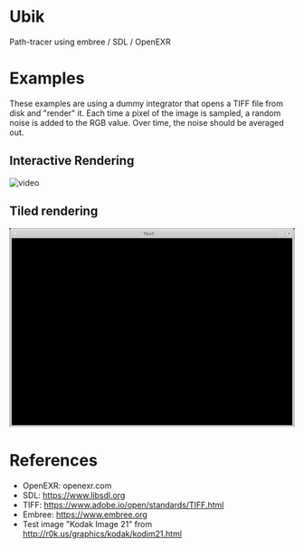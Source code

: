 # Ubik
Path-tracer using embree / SDL / OpenEXR

# Examples

These examples are using a dummy integrator that opens a TIFF file from disk and "render" it.
Each time a pixel of the image is sampled, a random noise is added to the RGB value. Over time, the noise should be averaged out.

## Interactive Rendering
![video](doc/capture_interactive.gif "Interactive Rendering")

## Tiled rendering
![video](doc/capture_tiled_rendering.gif "Tiled Rendering")

# References
* OpenEXR: openexr.com
* SDL: https://www.libsdl.org
* TIFF: https://www.adobe.io/open/standards/TIFF.html
* Embree: https://www.embree.org
* Test image "Kodak Image 21" from http://r0k.us/graphics/kodak/kodim21.html
